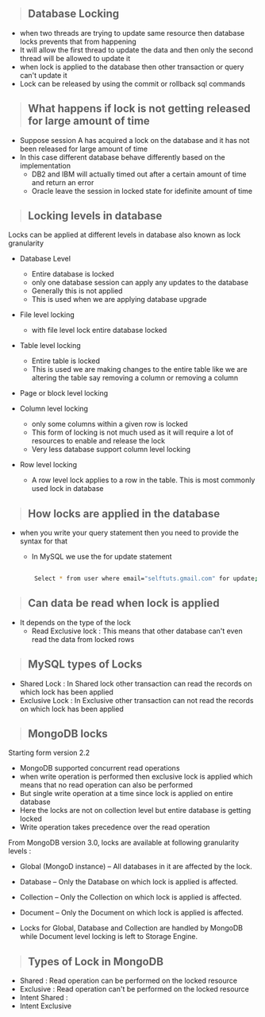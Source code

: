 > ## Database Locking

- when two threads are trying to update same resource then database locks prevents that from happening
- It will allow the first thread to update the data and then only the second thread will be allowed to update it
- when lock is applied to the database then other transaction or query can't update it
- Lock can be released by using the commit or rollback sql commands


> ## What happens if lock is not getting released for large amount of time

- Suppose session A has acquired a lock on the database and it has not been released for large amount of time
- In this case different database behave differently based on the implementation
    - DB2 and IBM will actually timed out after a certain amount of time and return an error
    - Oracle leave the session in locked state for idefinite amount of time


> ## Locking levels in database

Locks can be applied at different levels in database also known as lock granularity

- Database Level
    - Entire database is locked
    - only one database session can apply any updates to the database
    - Generally this is not applied
    - This is used when we are applying database upgrade

- File level locking
    - with file level lock entire database locked

- Table level locking
    - Entire table is locked
    - This is used we are making changes to the entire table like we are altering the table say removing a column or removing a column

- Page or block level locking

- Column level locking
    - only some columns within a given row is locked
    - This form of locking is not much used as it will require a lot of resources to enable and release the lock
    - Very less database support column level locking

- Row level locking
    - A row level lock applies to a row in the table. This is most commonly used lock in database


> ## How locks are applied in the database

- when you write your query statement then you need to provide the syntax for that
    - In MySQL we use the for update statement

    ```bash
        
        Select * from user where email="selftuts.gmail.com" for update;

    ```


> ## Can data be read when lock is applied

- It depends on the type of the lock
    - Read Exclusive lock : This means that other database can't even read the data from locked rows




> ## MySQL types of Locks

- Shared Lock : In Shared lock other transaction can read the records on which lock has been applied
- Exclusive Lock : In Exclusive other transaction can not read the records on which lock has been applied




> ## MongoDB locks

Starting form version 2.2
- MongoDB supported concurrent read operations
- when write operation is performed then exclusive lock is applied which means that no read operation can also be performed
- But single write operation at a time since lock is applied on entire database
- Here the locks are not on collection level but entire database is getting locked
- Write operation takes precedence over the read operation

From MongoDB version 3.0, locks are available at following granularity levels :

- Global (MongoD instance) – All databases in it are affected by the lock.
- Database – Only the Database on which lock is applied is affected.
- Collection – Only the Collection on which lock is applied is affected.
- Document – Only the Document on which lock is applied is affected.

- Locks for Global, Database and Collection are handled by MongoDB while Document level locking is left to Storage Engine.


> ## Types of Lock in MongoDB

- Shared : Read operation can be performed on the locked resource
- Exclusive : Read operation can't be performed on the locked resource
- Intent Shared : 
- Intent Exclusive
